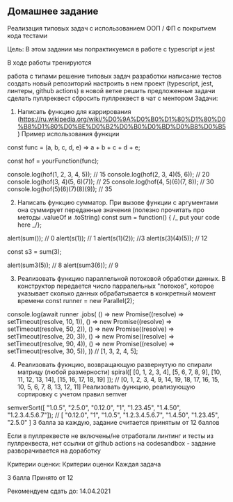 ## Домашнее задание

Реализация типовых задач с использованием OOП / ФП с покрытием кода тестами

Цель:
В этом задании мы попрактикуемся в работе с typescript и jest

В ходе работы тренируются

работа с типами
решение типовых задач разработки
написание тестов
создать новый репозиторий
настроить в нем проект (typescript, jest, линтеры, github actions)
в новой ветке решить предложенные задачи
сделать пуллреквест
сбросить пуллреквест в чат с ментором
Задачи:

1. Написать функцию для каррирования (https://ru.wikipedia.org/wiki/%D0%9A%D0%B0%D1%80%D1%80%D0%B8%D1%80%D0%BE%D0%B2%D0%B0%D0%BD%D0%B8%D0%B5)
   Пример использования функции

const func = (a, b, c, d, e) => a + b + c + d + e;

const hof = yourFunction(func);

console.log(hof(1, 2, 3, 4, 5)); // 15
console.log(hof(2, 3, 4)(5, 6)); // 20
console.log(hof(3, 4)(5, 6)(7)); // 25
console.log(hof(4, 5)(6)(7, 8)); // 30
console.log(hof(5)(6)(7)(8)(9)); // 35

2. Написать функцию сумматор. При вызове функции с аргументами она суммирует переданные значения (полезно прочитать про методы .valueOf и .toString)
   const sum = function() { /_ put your code here _/};

alert(sum()); // 0
alert(s(1)); // 1
alert(s(1)(2)); //3
alert(s(3)(4)(5)); // 12

const s3 = sum(3);

alert(sum3(5)); // 8
alert(sum3(6)); // 9

3. Реализовать функцию параллельной потоковой обработки данных. В конструктор передается число парралельных "потоков", которое указывает сколько данных обрабатывается в конкретный момент времени
   const runner = new Parallel(2);

console.log(await runner
.jobs(
() => new Promise((resolve) => setTimeout(resolve, 10, 1)),
() => new Promise((resolve) => setTimeout(resolve, 50, 2)),
() => new Promise((resolve) => setTimeout(resolve, 20, 3)),
() => new Promise((resolve) => setTimeout(resolve, 90, 4)),
() => new Promise((resolve) => setTimeout(resolve, 30, 5)),
)) // [1, 3, 2, 4, 5];

4. Реализовать фукнцию, возвращающую развернутую по спирали матрицу (любой размерности)
   spiral([
   [0, 1, 2, 3, 4],
   [5, 6, 7, 8, 9],
   [10, 11, 12, 13, 14],
   [15, 16, 17, 18, 19]
   ]); // [0, 1, 2, 3, 4, 9, 14, 19, 18, 17, 16, 15, 10, 5, 6, 7, 8, 13, 12, 11]
   Реализовать функцию, реализующую сортировку с учетом правил semver

semverSort([ "1.0.5", "2.5.0", "0.12.0", "1", "1.23.45", "1.4.50", "1.2.3.4.5.6.7"]); // [ "0.12.0", "1", "1.0.5", "1.2.3.4.5.6.7", "1.4.50", "1.23.45", "2.5.0" ]
3 балла за каждую, задание считается принятым от 12 баллов

Если в пуллреквесте не включены/не отработали линтинг и тесты из пуллреквеста, нет ссылки от github actions на codesandbox - задание разворачивается на доработку

Критерии оценки:
Критерии оценки Каждая задача

3 балла
Принято от 12

Рекомендуем сдать до: 14.04.2021
